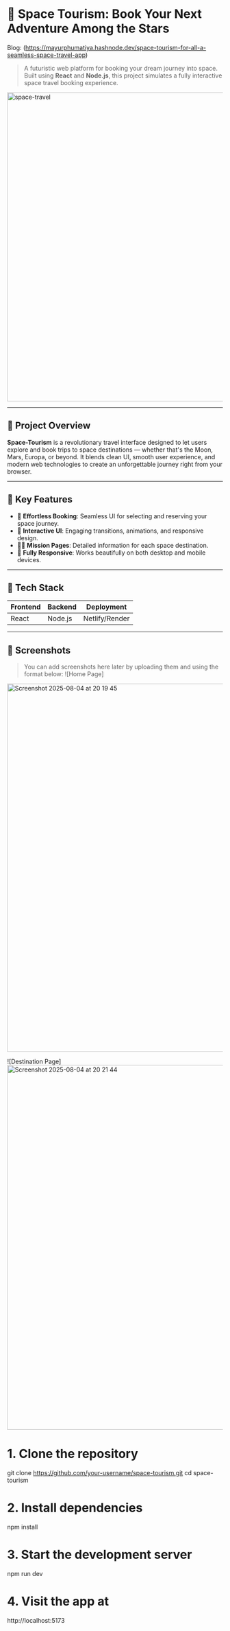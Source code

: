 # 🌌 Space Tourism: Book Your Next Adventure Among the Stars

Blog: (https://mayurphumatiya.hashnode.dev/space-tourism-for-all-a-seamless-space-travel-app)

> A futuristic web platform for booking your dream journey into space.  
> Built using **React** and **Node.js**, this project simulates a fully interactive space travel booking experience.

<img width="1280" height="720" alt="space-travel" src="https://github.com/user-attachments/assets/3fc37c02-0cb5-4279-ab08-cc504c0f9541" />

---

## 🚀 Project Overview

**Space-Tourism** is a revolutionary travel interface designed to let users explore and book trips to space destinations — whether that's the Moon, Mars, Europa, or beyond. It blends clean UI, smooth user experience, and modern web technologies to create an unforgettable journey right from your browser.

---

## 🌠 Key Features

- 🔭 **Effortless Booking**: Seamless UI for selecting and reserving your space journey.
- 💫 **Interactive UI**: Engaging transitions, animations, and responsive design.
- 👩‍🚀 **Mission Pages**: Detailed information for each space destination.
- 📱 **Fully Responsive**: Works beautifully on both desktop and mobile devices.

---

## 🧰 Tech Stack

| Frontend | Backend | Deployment |
|----------|---------|------------|
| React | Node.js | Netlify/Render |

---

## 📸 Screenshots

> You can add screenshots here later by uploading them and using the format below:
![Home Page]
<img width="1498" height="858" alt="Screenshot 2025-08-04 at 20 19 45" src="https://github.com/user-attachments/assets/eda422d2-0569-4446-8a0c-688509ea8c2a" />

![Destination Page]
<img width="1497" height="850" alt="Screenshot 2025-08-04 at 20 21 44" src="https://github.com/user-attachments/assets/69932bd1-a07f-44d7-9c02-9219658018a6" />


# 1. Clone the repository
git clone https://github.com/your-username/space-tourism.git
cd space-tourism

# 2. Install dependencies
npm install

# 3. Start the development server
npm run dev

# 4. Visit the app at
http://localhost:5173

